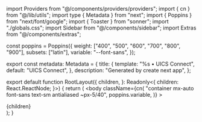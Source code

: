 import Providers from "@/components/providers/providers";
import { cn } from "@/lib/utils";
import type { Metadata } from "next";
import { Poppins } from "next/font/google";
import { Toaster } from "sonner";
import "./globals.css";
import Sidebar from "@/components/sidebar";
import Extras from "@/components/extras";

const poppins = Poppins({
  weight: ["400", "500", "600", "700", "800", "900"],
  subsets: ["latin"],
  variable: "--font-sans",
});

export const metadata: Metadata = {
  title: {
    template: "%s • UICS Connect",
    default: "UICS Connect",
  },
  description: "Generated by create next app",
};

export default function RootLayout({
  children,
}: Readonly<{
  children: React.ReactNode;
}>) {
  return (
    <html lang="en">
      <body
        className={cn(
          "container mx-auto font-sans text-sm antialiased ~px-5/40",
          poppins.variable,
        )}
      >
        <Providers>
          <div className="grid grid-cols-[250px,1fr,250px] divide-x-2">
            <Sidebar />
            {children}
            <Extras />
          </div>
        </Providers>
        <Toaster richColors position="top-center" />
      </body>
    </html>
  );
}
